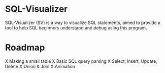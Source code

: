 # SQL-Visualizer
SQL-Visualizer (SV) is a way to visualize SQL statements, 
aimed to provide a tool to help SQL beginners understand and debug using this program.

# Roadmap
<strikethrough>X Making a small table</strikethrough>
X Basic SQL query parsing
X Select, Insert, Update, Delete
X Union & Join
X Animation